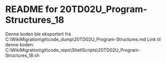 # README for 20TD02U_Program-Structures_18
Denne koden ble eksportert fra C:\WikiMigration\git\code_dump\20TD02U_Program-Structures.md
Link til denne koden: C:\WikiMigration\git\code_repo\ShellScripts\20TD02U_Program-Structures_18.sh
